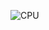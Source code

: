 

![CPU](https://user-images.githubusercontent.com/29534328/104526663-ff512a80-55d0-11eb-84df-f23c40caaa10.png)

